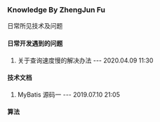 ### Knowledge By ZhengJun Fu
日常所见技术及问题


#### 日常开发遇到的问题
1. 关于查询速度慢的解决办法 --- 2020.04.09 11:30


#### 技术文档
1. MyBatis 源码一  --- 2019.07.10 21:05

#### 算法
